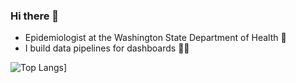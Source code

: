 ### Hi there 👋

- Epidemiologist at the Washington State Department of Health 🌲
- I build data pipelines for dashboards 👷‍♂️


<!--
![Top Langs](https://github-readme-stats.vercel.app/api/top-langs/?username=russell-shean&hide=html&theme=tokyonight)
-->

![Top Langs](https://github-readme-stats.vercel.app/api?username=DOH-RPS1303&theme=algolia&show_icons=true)]
